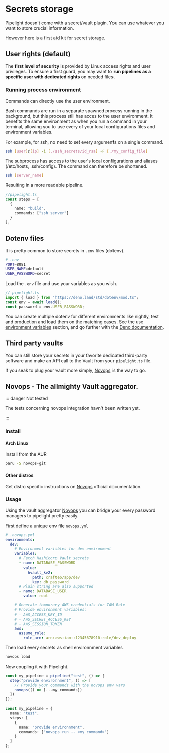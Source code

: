<script lang="ts" setup>
import { api } from "@utils/preferences.ts";
import { inject } from "vue";
const Badge = inject("Badge");
</script>

# Secrets storage

Pipelight doesn't come with a secret/vault plugin.
You can use whatever you want to store crucial information.

However here is a first aid kit for secret storage.

## User rights (default)

The **first level of security** is provided by Linux access rights and user privileges.
To ensure a first guard, you may want to **run pipelines as a specific user with dedicated rights** on needed files.

### Running process environment

Commands can directly use the user environment.

Bash commands are run in a separate spawned process running in the background,
but this process still has acces to the user environment.
It benefits the same environment as when you run a command in your terminal,
allowing you to use every of your local configurations files and environment variables.

For example, for ssh, no need to set every arguments on a single command.

```sh
ssh [user]@[ip] -i [./ssh_secrets/id_rsa] -F [./my_config_file]
```

The subprocess has access to the user's local configurations and aliases (/etc/hosts, .ssh/config).
The command can therefore be shortened.

```sh
ssh [server_name]
```

Resulting in a more readable pipeline.

```ts
//pipelight.ts
const steps = [
  {
    name: "build",
    commands: ["ssh server"]
  }
];
```

## Dotenv files

It is pretty common to store secrets in `.env` files (dotenv).

```sh
# .env
PORT=8081
USER_NAME=default
USER_PASSWORD=secret
```

Load the `.env` file and use your variables as you wish.

```ts
// pipelight.ts
import { load } from "https://deno.land/std/dotenv/mod.ts";
const env = await load();
const password = env.USER_PASSWORD;
```

You can create multiple dotenv for different environments
like nightly, test and production and load them on the matching cases.
See the use [environment variables](/guide/tips/environments) section,
and go further with the [Deno documentation](https://deno.land/manual/basics/env_variables).

## Third party vaults

You can still store your secrets in your favorite dedicated third-party software
and make an API call to the Vault from your `pipelight.ts` file.

If you seak to plug your vault more simply, [Novops](https://pierrebeucher.github.io/novops/intro.html) is the way to go.

## Novops - The allmighty Vault aggregator. <Badge type="warning" text="beta" />

::: danger Not tested

The tests concerning novops integration havn't been written yet.

:::

### Install

#### Arch Linux

Install from the AUR

```sh
paru -S novops-git
```

#### Other distros

Get distro specific instructions on [Novops](https://pierrebeucher.github.io/novops/install.html)
official documentation.

### Usage

Using the vault aggregator [Novops](https://pierrebeucher.github.io/novops/install.html)
you can bridge your every password managers to pipelight pretty easily.

First define a unique env file `novops.yml`

```yml
# .novops.yml
environments:
  dev:
    # Environment variables for dev environment
    variables:
      # Fetch Hashicorp Vault secrets
      - name: DATABASE_PASSWORD
        value:
          hvault_kv2:
            path: crafteo/app/dev
            key: db_password
      # Plain string are also supported
      - name: DATABASE_USER
        value: root

    # Generate temporary AWS credentials for IAM Role
    # Provide environment variables:
    # - AWS_ACCESS_KEY_ID
    # - AWS_SECRET_ACCESS_KEY
    # - AWS_SESSION_TOKEN
    aws:
      assume_role:
        role_arn: arn:aws:iam::12345678910:role/dev_deploy
```

Then load every secrets as shell environnment variables

```sh
novops load

```

Now coupling it with Pipelight.

<div v-if="api.compositions">

```ts
const my_pipeline = pipeline("test", () => [
  step("provide environnment", () => [
    // Provide your commands with the novops env vars
    novops(() => [...my_commands])
  ])
]);
```

</div>
<div v-else>

```ts
const my_pipeline = {
  name: "test",
  steps: [
    {
      name: "provide environnment",
      commands: ["novops run -- <my_command>"]
    }
  ]
};
```

</div>
